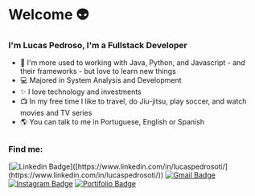 # Welcome 👽
### I'm Lucas Pedroso, I'm a Fullstack Developer

 - 💙 I'm more used to working with Java, Python, and Javascript - and their frameworks - but love to learn new things
 - 💻 Majored in System Analysis and Development
 - ✨ I love technology and investments
 - 📺 In my free time I like to travel, do Jiu-jitsu, play soccer, and watch movies and TV series
 - 🌎 You can talk to me in Portuguese, English or Spanish
 
##
### Find me:
[![Linkedin Badge](https://img.shields.io/badge/-Linkedin-6633cc?style=plastic&color=blue&logo=Linkedin&logoColor=white&link=[https://www.linkedin.com/in/lucaspedrosoti/](https://www.linkedin.com/in/lucaspedrosoti/))]([https://www.linkedin.com/in/lucaspedrosoti/](https://www.linkedin.com/in/lucaspedrosoti/)) [![Gmail Badge](https://img.shields.io/badge/-Gmail-c14438?style=plastic&color=blue&logo=Gmail&logoColor=white&link=mailto:lucas.pedrosoti@gmail.com)](mailto:lucas.pedrosoti@gmail.com) [![Instagram Badge](https://img.shields.io/badge/-Follow%20me-6633cc?style=plastic&&color=blue&logo=instagram&logoColor=white&link=https://www.instagram.com/pedrosoluc)](https://www.instagram.com/pedrosoluc) [![Portifolio Badge](https://img.shields.io/badge/-Portfolio-Portifolio?style=plastic&color=blue&link=https://www.lucaspedroso.tk/&logo=data%3Aimage%2Fpng%3Bbase64%2CiVBORw0KGgoAAAANSUhEUgAAAGQAAABkCAMAAABHPGVmAAADAFBMVEX%2F%2F%2F8%2Ff3YQjn0M07VUjIRXh4EVvKOEbXF5bW8N8M4dtZ6Bf4AM7Mp0bm8ztqItpJJyioYV5cVtbm5%2Ff4Bqi4aCfX1QkIZCin99d3hldHIjzLM5qJcWxKpEnpFab2x%2BgH87in88vKmRY2oyqZd1hIJUmY8O%2BNZ3eHcV17kh0rhiioQltqBEloptfHpVb2ssv6gk48ZDsqF%2BgIAyk4WAgIBbk4osqZZshIEmv6kZ8M8vx7BlfXqEdnk7o5SJcnVDqps%2BloqJenxLnJEa68wT%2B9hcfnoywqwkvKROe3RXf3ktlYZsk417dHVzgX5dnJIazLJqdXM0uqZDm45ci4QzsZ5LkYZ%2Bfn6AgH8c1roet6Aa48UZ%2BddjhoEh2b0rsp4xx7CLdnlqgn4bya4ruaQU8M9ilIw1pJNijohDo5Q0nIwnqZZDjII8g3hzjIhjgn08m41cenZ1dHRGu6k6sJ6LbXJMppghk4Ibu6NsjomDdHYq2b40rJoU%2BdYb2b1UfHZqeXYd0bZJtKRMlYo7k4YcxKorrpo6uqdLqpwjtJ48sqBTnZIU7Mwh0rcY79BimI8T9dMjwqoZ8dFUlIpNhHwxy7Rdj4ga%2BthLo5Yqw6xag30SzLEW3sAqtqFMjIMunIw6wq50fHt4eHcW5sgcwKc7q5ohwKeQcHUg6sxNmo5Ug3yRbHNHuKZ9bnFJuahchoAr1rwXwKc0l4gry7Mr3cJKiH5GenJChnwP9NIU2rwU0rU6jIEk3sI5xbAhrZnw570At3UAAAAAAAAAAADn28BgdfAAAAAAAAAABQCAAAAAAAAQAIAAAMAIAAAAAAoAAAAAAwBaAAAAXAAtkOAAAAPgAAADLZAAAAAAAACxAAAAAAIAAAAAGAAAAAAAAAAZ98gAQAAAAAAAAAAZ%2BBgAAAAAAAAAAAAAAAAAAACIAACIiIiIABMADIgCAAAAAAAAAQEtwABc5vkAGfjw5I4AAHUCAAAAAAAZ%2BEAAAAAYAAAAAAAAAIAAAAAAAAAAAAAAAAAAAACEcffsAAAAAXRSTlMAQObYZgAAAAFiS0dEAIgFHUgAAAAJcEhZcwAACxMAAAsTAQCanBgAAANcSURBVHja7VftSxRBGH8qEBI52U%2BBKSSCFHeQhyAaHEp7tNAXueMEW8mgk%2BXM4ECxA%2FeE9F5ljNkl8aQ8hbroQ4Rl5ksv%2F1vP7Nzu3oZJ0Pihmh97u%2FvM3MxvntlnZn4PgISEhISEhISExH%2BG7Lhqc4yoJAxQmFHtEbT0tDiOBs0rk8sc%2BrP7WHLMDTX%2FVBiJou547zdorKVmPW8K4hilW75BXgJcGPNM2iWI5H3%2FgvcejpcATo6ueZzjgkjm%2B%2F05eaUA3LV1OE%2BSVBxjq3tKE0%2By4pMsE4AvhIB4km0vhGK0CJDbLIonMVRv5JO0AAcKSfqVumqI4OikM14%2F4w8Bvk%2B1Dj5GaEMAySf6MWAf24GxZ%2BiSAJI9Wgo4Zl8PTqYQkiTJT7eYJ%2FYjXJJHrlmiZFbER5nTW0I2a%2BNqBFXxokuPiAmv9RaS4mY7Dj%2Fu%2BjYbLwlaJ0s%2ByQQhVzBuvYJsvFMQyZ5Pok3hQjTyb8Dz5BxIVHsQVwuNnCfJ48svACJ00l%2BLwki26GiraeX9M%2BtmsOpPZATVMy0m0Sfc1yE%2FlgW4QonC0FEFKFOVG4pC4mRQnFwxugYcvMUvUF8ecPHVmpNyUUJCOAp8C3H1QW%2FCET6OFIkkylySJFN95ioWmqYZg6xpstIaGqzuajnEHmYvf5RTp5G08ZOPydIypPDos1iO0MH6yWEjR5nmsKgrAjwpKfZADWv2cV9DpaRFUb9iYdKxPmR4Vz8jx7dY%2FL2LgpMQ1AHSsWGA25b7nyq73QGeSdxjDqfRxOQi6jTECq7JGmusLnQWyfwKhN1tHVI96IbV9J31G2rA%2BrRZajaw4AHe26ESZdY%2Bjj%2BN3u4CH80ZJNEoDDfzuCKEuBuaIx20jfndbeB%2BuiQb39Yu1WF0oUmCjbqht%2BYcNr8iYe5qzrQCrIHVyGSwBJ3h36GZMmx5DcIxuAWwavGGRgqYy6GKM9Z09hSSaaMzBmO5WiLBwiCTaeOdZkOQMxfTfeBMCx%2FJkDGUhdclQzM5Y7UBSatiIm2pWlnQWJwsps8SS81DsFYLHI6%2FsQaaDXsClsS%2FiOciOzNYzCQBNR1eOzzYLjp3Q5wkMg4ckiSPT0x6IjDxZIzZfbOiT4LCZ3bBoTtT9UMZMRISEhISEhISEn8vfgCaUuudmgby6AAAAABJRU5ErkJggg%3D%3D)](https://www.lucaspedroso.tk/)
